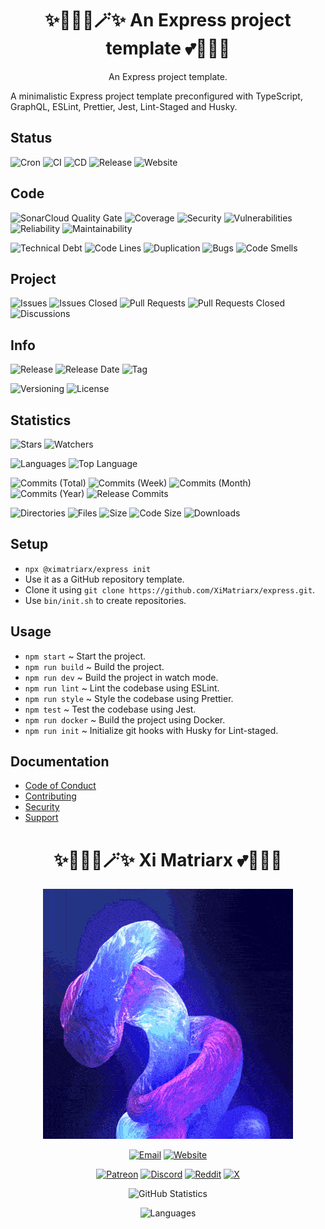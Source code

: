 <h1 align="center">✨🧚🏻‍♀️🪄✨ An Express project template 💕🦄🌈🏰</h1>

<p align="center">An Express project template.</p>

A minimalistic Express project template preconfigured with TypeScript, GraphQL, ESLint, Prettier, Jest, Lint-Staged and Husky.

## Status

<p>
  <img src="https://github.com/XiMatriarx/express/actions/workflows/cron.yml/badge.svg" alt="Cron">
  <img src="https://github.com/XiMatriarx/express/actions/workflows/ci.yml/badge.svg" alt="CI">
  <img src="https://github.com/XiMatriarx/express/actions/workflows/cd.yml/badge.svg" alt="CD">
  <img src="https://github.com/XiMatriarx/express/actions/workflows/release.yml/badge.svg" alt="Release">
  <img src="https://img.shields.io/website?url=https%3A%2F%2Fximatriarx.io&up_message=Up&up_color=800080&down_message=Down&down_color=008080&style=flat&logo=GitHub&label=Website&labelColor=404040" alt="Website">
</p>

## Code

<p>
  <img src="https://sonarcloud.io/api/project_badges/measure?project=XiMatriarx_express&metric=alert_status" alt="SonarCloud Quality Gate">
  <img src="https://sonarcloud.io/api/project_badges/measure?project=XiMatriarx_express&metric=coverage" alt="Coverage">
  <img src="https://sonarcloud.io/api/project_badges/measure?project=XiMatriarx_express&metric=security_rating" alt="Security">
  <img src="https://sonarcloud.io/api/project_badges/measure?project=XiMatriarx_express&metric=vulnerabilities" alt="Vulnerabilities">
  <img src="https://sonarcloud.io/api/project_badges/measure?project=XiMatriarx_express&metric=reliability_rating" alt="Reliability">
  <img src="https://sonarcloud.io/api/project_badges/measure?project=XiMatriarx_express&metric=sqale_rating" alt="Maintainability">
</p>

<p>
  <img src="https://sonarcloud.io/api/project_badges/measure?project=XiMatriarx_express&metric=sqale_index" alt="Technical Debt">
  <img src="https://sonarcloud.io/api/project_badges/measure?project=XiMatriarx_express&metric=ncloc" alt="Code Lines">
  <img src="https://sonarcloud.io/api/project_badges/measure?project=XiMatriarx_express&metric=duplicated_lines_density" alt="Duplication">
  <img src="https://sonarcloud.io/api/project_badges/measure?project=XiMatriarx_express&metric=bugs" alt="Bugs">
  <img src="https://sonarcloud.io/api/project_badges/measure?project=XiMatriarx_express&metric=code_smells" alt="Code Smells">
</p>

## Project

<p>
  <img src="https://img.shields.io/github/issues-raw/XiMatriarx/express?style=flat&logo=GitHub&label=Issues&labelColor=404040&color=800080" alt="Issues">
  <img src="https://img.shields.io/github/issues-closed-raw/XiMatriarx/express?style=flat&logo=GitHub&label=Issues%20Closed&labelColor=404040&color=800080" alt="Issues Closed">
  <img src="https://img.shields.io/github/issues-pr-raw/XiMatriarx/express?style=flat&logo=GitHub&label=Pull%20Requests&labelColor=404040&color=800080" alt="Pull Requests">
  <img src="https://img.shields.io/github/issues-pr-closed-raw/XiMatriarx/express?label=Pull%20Requests%20Closed&labelColor=404040&color=800080" alt="Pull Requests Closed">
  <img src="https://img.shields.io/github/discussions/XiMatriarx/express?style=flat&logo=GitHub&label=Discussions&labelColor=404040&color=800080" alt="Discussions">
</p>

## Info

<p>
  <img src="https://img.shields.io/github/v/release/XiMatriarx/express?sort=semver&style=flat&logo=GitHub&label=Release&labelColor=404040&color=800080" alt="Release">
  <img src="https://img.shields.io/github/release-date/XiMatriarx/express?style=flat&logo=GitHub&label=Release%20Date&labelColor=404040&color=800080" alt="Release Date">
  <img src="https://img.shields.io/github/v/tag/XiMatriarx/express?sort=semver&style=flat&logo=GitHub&label=Tag&labelColor=404040&color=800080" alt="Tag">
</p>

<p>
  <img src="https://img.shields.io/badge/Versioning-SemVer-404040?style=flat&label=Versioning&labelColor=404040&color=800080" alt="Versioning">
  <img src="https://img.shields.io/badge/License-MIT-404040?style=flat&label=License&labelColor=404040&color=800080" alt="License">
</p>

## Statistics

<p>
  <img src="https://img.shields.io/github/stars/XiMatriarx/express?style=flat&logo=GitHub&label=Stars&labelColor=404040&color=800080" alt="Stars">
  <img src="https://img.shields.io/github/watchers/XiMatriarx/express?style=flat&logo=GitHub&label=Watchers&labelColor=404040&color=800080" alt="Watchers">
</p>

<p>
  <img src="https://img.shields.io/github/languages/count/XiMatriarx/express?style=flat&logo=GitHub&label=Languages&labelColor=404040&color=800080" alt="Languages">
  <img src="https://img.shields.io/github/languages/top/XiMatriarx/express?style=flat&logo=GitHub&label=Top%20Language&labelColor=404040&color=800080" alt="Top Language">
</p>

<p>
  <img src="https://img.shields.io/github/commit-activity/t/XiMatriarx/express?style=flat&logo=GitHub&label=Commits&labelColor=404040&color=800080" alt="Commits (Total)">
  <img src="https://img.shields.io/github/commit-activity/w/XiMatriarx/express?style=flat&logo=GitHub&label=Commits&labelColor=404040&color=800080" alt="Commits (Week)">
  <img src="https://img.shields.io/github/commit-activity/m/XiMatriarx/express?style=flat&logo=GitHub&label=Commits&labelColor=404040&color=800080" alt="Commits (Month)">
  <img src="https://img.shields.io/github/commit-activity/y/XiMatriarx/express?style=flat&logo=GitHub&label=Commits&labelColor=404040&color=800080" alt="Commits (Year)">
  <img src="https://img.shields.io/github/commits-since/XiMatriarx/express/latest?sort=semver&style=flat&logo=GitHub&label=Release%20Commits&labelColor=404040&color=800080" alt="Release Commits">
</p>

<p>
  <img src="https://img.shields.io/github/directory-file-count/XiMatriarx/express?type=dir&style=flat&logo=GitHub&label=Directories&labelColor=404040&color=800080" alt="Directories">
  <img src="https://img.shields.io/github/directory-file-count/XiMatriarx/express?type=file&style=flat&logo=GitHub&label=Files&labelColor=404040&color=800080" alt="Files">
  <img src="https://img.shields.io/github/repo-size/XiMatriarx/express?style=flat&logo=GitHub&label=Size&labelColor=404040&color=800080" alt="Size">
  <img src="https://img.shields.io/github/languages/code-size/XiMatriarx/express?style=flat&logo=GitHub&label=Code%20Size&labelColor=404040&color=800080" alt="Code Size">
  <img src="https://img.shields.io/github/downloads/XiMatriarx/express/total?style=flat&logo=GitHub&label=Downloads&labelColor=404040&color=800080" alt="Downloads">
</p>

## Setup

- `npx @ximatriarx/express init`
- Use it as a GitHub repository template.
- Clone it using `git clone https://github.com/XiMatriarx/express.git`.
- Use `bin/init.sh` to create repositories.

## Usage

- `npm start` ~ Start the project.
- `npm run build` ~ Build the project.
- `npm run dev` ~ Build the project in watch mode.
- `npm run lint` ~ Lint the codebase using ESLint.
- `npm run style` ~ Style the codebase using Prettier.
- `npm test` ~ Test the codebase using Jest.
- `npm run docker` ~ Build the project using Docker.
- `npm run init` ~ Initialize git hooks with Husky for Lint-staged.

## Documentation

- [Code of Conduct](https://github.com/XiMatriarx/.github/blob/matrix/code_of_conduct.md)
- [Contributing](https://github.com/XiMatriarx/.github/blob/matrix/contributing.md)
- [Security](https://github.com/XiMatriarx/.github/blob/matrix/security.md)
- [Support](https://github.com/XiMatriarx/.github/blob/matrix/support.md)

<h1 align="center">✨🧚🏻‍♀️🪄✨ Xi Matriarx 💕🦄🌈🏰</h1>

<p align="center">
  <img src="https://github.com/XiMatriarx/ximatriarx/blob/matrix/fractal.gif">
</p>

<p align="center">
  <a href="mailto:xi@ximatriarx.io"><img src="https://img.shields.io/badge/xi@ximatriarx.io-404040?style=flat" alt="Email"></a>
  <a href="https://ximatriarx.io"><img src="https://img.shields.io/badge/https://ximatriarx.io-404040?style=flat" alt="Website"></a>
</p>

<p align="center">
  <a href="https://patreon.com/XiMatriarx" target="_blank"><img src="https://img.shields.io/badge/-Patreon-404040?style=flat&logo=Patreon" alt="Patreon"></a>
  <a href="https://discord.gg/XiMatriarx" target="_blank"><img src="https://img.shields.io/discord/XiMatriarx?style=flat&logo=Discord&label=Discord&labelColor=404040&color=800080" alt="Discord"></a>
  <a href="https://www.reddit.com/r/XiMatriarx" target="_blank"><img src="https://img.shields.io/reddit/subreddit-subscribers/XiMatriarx?style=flat&logo=Reddit&label=Reddit&labelColor=404040&color=800080" alt="Reddit"></a>
  <a href="https://twitter.com/XiMatriarx" target="_blank"><img src="https://img.shields.io/badge/-X-404040?style=flat&logo=X" alt="X"></a>
</p>

<p align="center">
  <img src="https://github-readme-stats.vercel.app/api?username=XiMatriarx&show=reviews,discussions_started,discussions_answered,prs_merged,prs_merged_percentage&show_icons=true&hide_title=true&hide_border=true&theme=transparent&title_color=ff00ff&text_color=808080&icon_color=ff00ff&border_color=808080&border_radius=8" alt="GitHub Statistics">
</p>

<p align="center">
  <img src="https://github-readme-stats.vercel.app/api/top-langs/?username=XiMatriarx&size_weight=1&count_weight=0&langs_count=10&layout=donut&hide_title=true&hide_border=true&theme=transparent&title_color=ff00ff&text_color=808080&border_color=808080&border_radius=8" alt="Languages">
</p>
